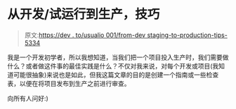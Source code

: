 # 从开发/试运行到生产，技巧

> 原文:[https://dev . to/usualio 001/from-dev staging-to-production-tips-5334](https://dev.to/usuario001/from-devstaging-to-production-tips-5334)

我是一个开发初学者，所以我想知道，当我们把一个项目投入生产时，我们需要做什么？或者做这件事的最佳实践是什么？不仅对我来说，对每个开发或项目(我知道可能很抽象)来说也是如此，但我这篇文章的目的是创建一个指南或一些检查表，以便在将项目发布到生产之前进行审查。

向所有人问好:)